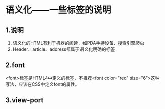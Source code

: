 # 语义化——一些标签的说明

## 1.说明

1. 语义化的HTML有利于机器的阅读，如PDA手持设备、搜索引擎爬虫
2. Header、article、address都属于语义化明确的标签

## 2.font

&lt;font&gt;标签是HTML4中定义的标签，不推荐&lt;font color="red" size="6"&gt;这种写法，应该在CSS中定义font的属性。

## 3.view-port




